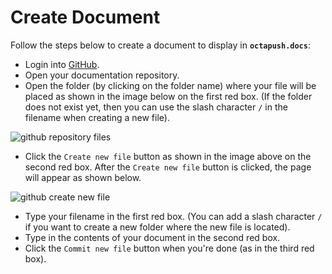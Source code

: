 # Create Document

Follow the steps below to create a document to display in **`octapush.docs`**:
- Login into [GitHub](https://github.com).
- Open your documentation repository.
- Open the folder (by clicking on the folder name) where your file will be placed as shown in the image below on the first red box. (If the folder does not exist yet, then you can use the slash character ` / ` in the filename when creating a new file).

![github repository files](https://cdn.rawgit.com/octapush/documentations/141f4fe0/octapush.docs/00.ASSETS/images/github-octadocs-create-file-andor-folder.png)

- Click the `Create new file` button as shown in the image above on the second red box. After the `Create new file` button is clicked, the page will appear as shown below.

![github create new file](https://cdn.rawgit.com/octapush/documentations/141f4fe0/octapush.docs/00.ASSETS/images/github-octadocs-create-file-andor-folder-2.png)

- Type your filename in the first red box. (You can add a slash character ` / ` if you want to create a new folder where the new file is located).
- Type in the contents of your document in the second red box.
- Click the `Commit new file` button when you're done (as in the third red box).